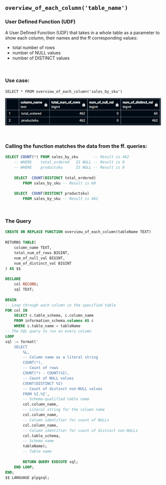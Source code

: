 ## `overview_of_each_column('table_name')`
### User Defined Function (UDF)
A User Defined Function (UDF) that takes in a whole table as a parameter to show each column, their names and the ff corresponding values:
- total number of rows
- number of NULL values
- number of DISTINCT values

<br>

### Use case:
`SELECT * FROM overview_of_each_column('sales_by_sku')`

![usecase img](../img/usecase_01.png)

<br>

### Calling the function matches the data from the ff. queries:
```sql
SELECT COUNT(*) FROM sales_by_sku		-- Result is 462
	-- WHERE	total_ordered	IS NULL -- Result is 0
	-- WHERE	productsku		IS NULL -- Result is 0

	SELECT	COUNT(DISTINCT total_ordered)
        FROM sales_by_sku -- Result is 60

	SELECT	COUNT(DISTINCT productsku)	
        FROM sales_by_sku -- Result is 462
```

<br>

### The Query
```sql
CREATE OR REPLACE FUNCTION overview_of_each_column(tableName TEXT)

RETURNS TABLE(
    column_name TEXT,
    total_num_of_rows BIGINT,
    num_of_null_val BIGINT,
    num_of_distinct_val BIGINT
) AS $$

DECLARE
    col RECORD;
    sql TEXT;

BEGIN
-- Loop through each column in the specified table
FOR col IN
    SELECT c.table_schema, c.column_name
    FROM information_schema.columns AS c
    WHERE c.table_name = tableName
-- The SQL query to run on every column
LOOP
sql := format('
    SELECT
        %L,
        -- Column name as a literal string
        COUNT(*),
        -- Count of rows
        COUNT(*) - COUNT(%I),
        -- Count of NULL values
        COUNT(DISTINCT %I)
        -- Count of distinct non-NULL values
        FROM %I.%I',
        -- Schema-qualified table name
        col.column_name,
        -- Literal string for the column name
        col.column_name,
        -- Column identifier for count of NULLs
        col.column_name,
        -- Column identifier for count of distinct non-NULLs
        col.table_schema,
        -- Schema name
        tableName);
        -- Table name

        RETURN QUERY EXECUTE sql;
    END LOOP;
END;
$$ LANGUAGE plpgsql;
```
